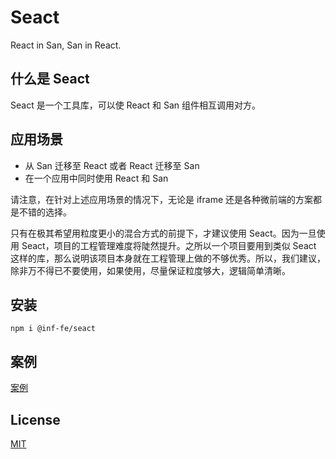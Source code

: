 # Seact

React in San, San in React.

## 什么是 Seact

Seact 是一个工具库，可以使 React 和 San 组件相互调用对方。

## 应用场景

* 从 San 迁移至 React 或者 React 迁移至 San
* 在一个应用中同时使用 React 和 San

请注意，在针对上述应用场景的情况下，无论是 iframe 还是各种微前端的方案都是不错的选择。

只有在极其希望用粒度更小的混合方式的前提下，才建议使用 Seact。因为一旦使用 Seact，项目的工程管理难度将陡然提升。之所以一个项目要用到类似 Seact 这样的库，那么说明该项目本身就在工程管理上做的不够优秀。所以，我们建议，除非万不得已不要使用，如果使用，尽量保证粒度够大，逻辑简单清晰。

## 安装

```shell
npm i @inf-fe/seact
```

## 案例

[案例](https://github.com/inf-fe/seact/tree/main/src/example)

## License

[MIT](http://opensource.org/licenses/MIT)
